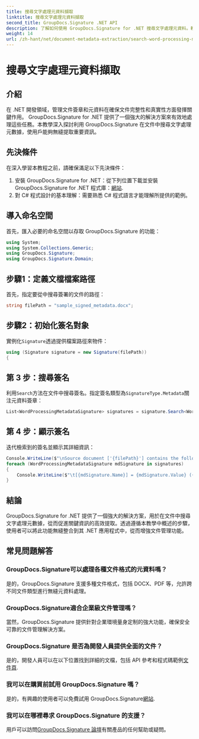 ```yaml
---
title: 搜尋文字處理元資料擷取
linktitle: 搜尋文字處理元資料擷取
second_title: GroupDocs.Signature .NET API
description: 了解如何使用 GroupDocs.Signature for .NET 搜尋文字處理元資料。輕鬆增強文件管理。
weight: 14
url: /zh-hant/net/document-metadata-extraction/search-word-processing-metadata-extraction/
---
```


# 搜尋文字處理元資料擷取

## 介紹
在 .NET 開發領域，管理文件簽章和元資料在確保文件完整性和真實性方面發揮關鍵作用。 GroupDocs.Signature for .NET 提供了一個強大的解決方案來有效地處理這些任務。本教學深入探討利用 GroupDocs.Signature 在文件中搜尋文字處理元數據，使用戶能夠無縫提取重要資訊。
## 先決條件
在深入學習本教程之前，請確保滿足以下先決條件：
1. 安裝 GroupDocs.Signature for .NET：從下列位置下載並安裝 GroupDocs.Signature for .NET 程式庫：[網站](https://releases.groupdocs.com/signature/net/).
2. 對 C# 程式設計的基本理解：需要熟悉 C# 程式語言才能理解所提供的範例。

## 導入命名空間
首先，匯入必要的命名空間以存取 GroupDocs.Signature 的功能：
```csharp
using System;
using System.Collections.Generic;
using GroupDocs.Signature;
using GroupDocs.Signature.Domain;
```
## 步驟1：定義文檔檔案路徑
首先，指定要從中搜尋簽署的文件的路徑：
```csharp
string filePath = "sample_signed_metadata.docx";
```
## 步驟2：初始化簽名對象
實例化`Signature`透過提供檔案路徑來物件：
```csharp
using (Signature signature = new Signature(filePath))
{
```
## 第 3 步：搜尋簽名
利用`Search`方法在文件中搜尋簽名。指定簽名類型為`SignatureType.Metadata`關注元資料簽章：
```csharp
List<WordProcessingMetadataSignature> signatures = signature.Search<WordProcessingMetadataSignature>(SignatureType.Metadata);
```
## 第 4 步：顯示簽名
迭代檢索到的簽名並顯示其詳細資訊：
```csharp
Console.WriteLine($"\nSource document ['{filePath}'] contains the following signatures:");
foreach (WordProcessingMetadataSignature mdSignature in signatures)
{
    Console.WriteLine($"\t[{mdSignature.Name}] = {mdSignature.Value} ({mdSignature.Type})");
}
```

## 結論
GroupDocs.Signature for .NET 提供了一個強大的解決方案，用於在文件中搜尋文字處理元數據，從而促進關鍵資訊的高效提取。透過遵循本教學中概述的步驟，使用者可以將此功能無縫整合到其 .NET 應用程式中，從而增強文件管理功能。
## 常見問題解答
### GroupDocs.Signature可以處理各種文件格式的元資料嗎？
是的，GroupDocs.Signature 支援多種文件格式，包括 DOCX、PDF 等，允許跨不同文件類型進行無縫元資料處理。
### GroupDocs.Signature適合企業級文件管理嗎？
當然，GroupDocs.Signature 提供針對企業環境量身定制的強大功能，確保安全可靠的文件管理解決方案。
### GroupDocs.Signature 是否為開發人員提供全面的文件？
是的，開發人員可以在以下位置找到詳細的文檔，包括 API 參考和程式碼範例[文件頁](https://tutorials.groupdocs.com/signature/net/).
### 我可以在購買前試用 GroupDocs.Signature 嗎？
是的，有興趣的使用者可以免費試用 GroupDocs.Signature[網站](https://releases.groupdocs.com/).
### 我可以在哪裡尋求 GroupDocs.Signature 的支援？
用戶可以訪問[GroupDocs.Signature 論壇](https://forum.groupdocs.com/c/signature/13)有關產品的任何幫助或疑問。